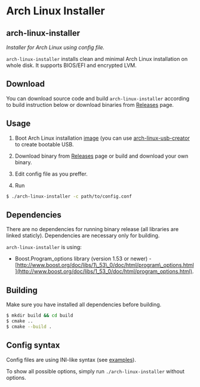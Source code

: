 Arch Linux Installer
====================

arch-linux-installer
--------------------
*Installer for Arch Linux using config file.*

`arch-linux-installer` installs clean and minimal Arch Linux installation 
on whole disk. It supports BIOS/EFI and encrypted LVM.

Download
--------
You can download source code and build `arch-linux-installer` according to build 
instruction below or download binaries from [Releases](https://github.com/brano-holy/arch-linux-installer/releases) 
page.

Usage
-----
1. Boot Arch Linux installation [image](https://www.archlinux.org/download/) (you 
can use [arch-linux-usb-creator](https://github.com/brano-holy/arch-linux-usb-creator) 
to create bootable USB.

2. Download binary from [Releases](https://github.com/brano-holy/arch-linux-installer/releases) 
page or build and download your own binary.

3. Edit config file as you preffer.

4. Run
```bash
$ ./arch-linux-installer -c path/to/config.conf
```

Dependencies
------------
There are no dependencies for running binary release (all libraries are linked 
staticly). Dependencies are necessary only for building.

`arch-linux-installer` is using:

* Boost.Program_options library (version 1.53 
or newer) - [http://www.boost.org/doc/libs/1\_53\_0/doc/html/program\_options.html](http://www.boost.org/doc/libs/1_53_0/doc/html/program_options.html).

Building
--------
Make sure you have installed all dependencies before building.

```bash
$ mkdir build && cd build
$ cmake ..
$ cmake --build .
```

Config syntax
-------------
Config files are using INI-like syntax (see [examples](https://github.com/brano-holy/arch-linux-installer/tree/master/examples)).

To show all possible options, simply run `./arch-linux-installer` without options.
